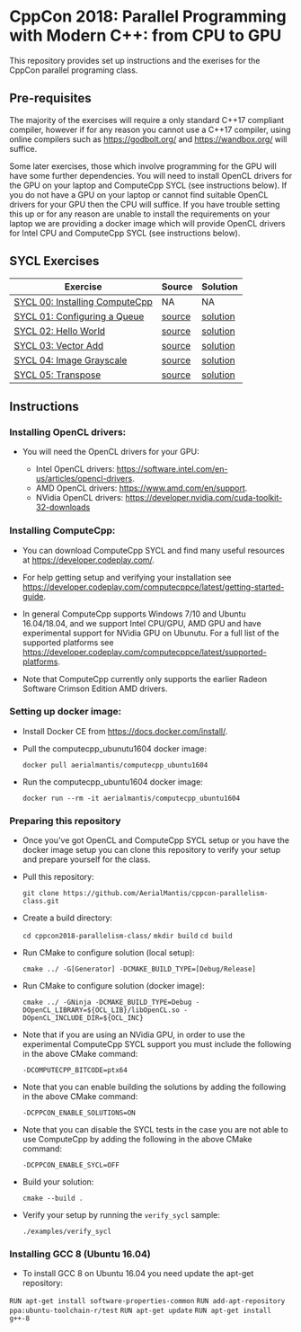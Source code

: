 # CppCon 2018: Parallel Programming with Modern C++: from CPU to GPU

This repository provides set up instructions and the exerises for the CppCon parallel programing class.

## Pre-requisites

The majority of the exercises will require a only standard C++17 compliant compiler, however if for any reason you cannot use a C++17 compiler, using online compilers such as https://godbolt.org/ and https://wandbox.org/ will suffice.

Some later exercises, those which involve programming for the GPU will have some further dependencies. You will need to install OpenCL drivers for the GPU on your laptop and ComputeCpp SYCL (see instructions below). If you do not have a GPU on your laptop or cannot find suitable OpenCL drivers for your GPU then the CPU will suffice. If you have trouble setting this up or for any reason are unable to install the requirements on your laptop we are providing a docker image which will provide OpenCL drivers for Intel CPU and ComputeCpp SYCL (see instructions below).

## SYCL Exercises

| Exercise | Source | Solution |
|----------|--------|----------|
| [SYCL 00: Installing ComputeCpp ][exercise-sycl-00] | NA | NA |
| [SYCL 01: Configuring a Queue ][exercise-sycl-01] | [source][source-sycl-01] | [solution][solution-sycl-01] |
| [SYCL 02: Hello World ][exercise-sycl-02] | [source][source-sycl-02] | [solution][solution-sycl-02] |
| [SYCL 03: Vector Add ][exercise-sycl-03] | [source][source-sycl-03] | [solution][solution-sycl-03] |
| [SYCL 04: Image Grayscale ][exercise-sycl-04] | [source][source-sycl-04] | [solution][solution-sycl-04] |
| [SYCL 05: Transpose ][exercise-sycl-05] | [source][source-sycl-05] | [solution][solution-sycl-05] |

## Instructions

### Installing OpenCL drivers:

* You will need the OpenCL drivers for your GPU:

  * Intel OpenCL drivers: https://software.intel.com/en-us/articles/opencl-drivers.
  * AMD OpenCL drivers: https://www.amd.com/en/support.
  * NVidia OpenCL drivers: https://developer.nvidia.com/cuda-toolkit-32-downloads

### Installing ComputeCpp:

* You can download ComputeCpp SYCL and find many useful resources at https://developer.codeplay.com/.

* For help getting setup and verifying your installation see https://developer.codeplay.com/computecppce/latest/getting-started-guide.

* In general ComputeCpp supports Windows 7/10 and Ubuntu 16.04/18.04, and we support Intel CPU/GPU, AMD GPU and have experimental support for NVidia GPU on Ubunutu. For a full list of the supported platforms see https://developer.codeplay.com/computecppce/latest/supported-platforms.

* Note that ComputeCpp currently only supports the earlier Radeon Software Crimson Edition AMD drivers.

### Setting up docker image:

* Install Docker CE from https://docs.docker.com/install/.

* Pull the computecpp_ubunutu1604 docker image:

  `docker pull aerialmantis/computecpp_ubuntu1604`

* Run the computecpp_ubuntu1604 docker image:

  `docker run --rm -it aerialmantis/computecpp_ubuntu1604`

### Preparing this repository

* Once you've got OpenCL and ComputeCpp SYCL setup or you have the docker image setup you can clone this repository to verify your setup and prepare yourself for the class.

* Pull this repository:

  `git clone https://github.com/AerialMantis/cppcon-parallelism-class.git`

* Create a build directory:

  `cd cppcon2018-parallelism-class/`
  `mkdir build`
  `cd build`

* Run CMake to configure solution (local setup):

  `cmake ../ -G[Generator] -DCMAKE_BUILD_TYPE=[Debug/Release]`

* Run CMake to configure solution (docker image):

  `cmake ../ -GNinja -DCMAKE_BUILD_TYPE=Debug -DOpenCL_LIBRARY=${OCL_LIB}/libOpenCL.so -DOpenCL_INCLUDE_DIR=${OCL_INC}`

* Note that if you are using an NVidia GPU, in order to use the experimental ComputeCpp SYCL support you must include the following in the above CMake command:

  `-DCOMPUTECPP_BITCODE=ptx64`

* Note that you can enable building the solutions by adding the following in the above CMake command:

  `-DCPPCON_ENABLE_SOLUTIONS=ON`

* Note that you can disable the SYCL tests in the case you are not able to use ComputeCpp by adding the following in the above CMake command:

  `-DCPPCON_ENABLE_SYCL=OFF`

* Build your solution:

  `cmake --build .`

* Verify your setup by running the `verify_sycl` sample:

  `./examples/verify_sycl`

### Installing GCC 8 (Ubuntu 16.04)

* To install GCC 8 on Ubuntu 16.04 you need update the apt-get repository:

`RUN apt-get install software-properties-common`
`RUN add-apt-repository ppa:ubuntu-toolchain-r/test`
`RUN apt-get update`
`RUN apt-get install g++-8`

[exercise-sycl-00]: ./docs/sycl_00_setting_up_computecpp.md
[exercise-sycl-01]: ./docs/sycl_01_configuring_a_queue.md
[exercise-sycl-02]: ./docs/sycl_02_hello_world.md
[exercise-sycl-03]: ./docs/sycl_03_vector_add.md
[exercise-sycl-04]: ./docs/sycl_04_image_grayscale.md
[exercise-sycl-05]: ./docs/sycl_05_transpose.md

[source-sycl-01]: ./source/sycl_01_configuring_a_queue.cpp
[source-sycl-02]: ./source/sycl_02_hello_world.cpp
[source-sycl-03]: ./source/sycl_03_vector_add.cpp
[source-sycl-04]: ./source/sycl_04_image_grayscale.cpp
[source-sycl-05]: ./source/sycl_05_transpose.cpp

[solution-sycl-01]: ./solutions/sycl_01_configuring_a_queue.cpp
[solution-sycl-02]: ./solutions/sycl_02_hello_world.cpp
[solution-sycl-03]: ./solutions/sycl_03_vector_add.cpp
[solution-sycl-04]: ./solutions/sycl_04_image_grayscale.cpp
[solution-sycl-05]: ./solutions/sycl_05_transpose.cpp